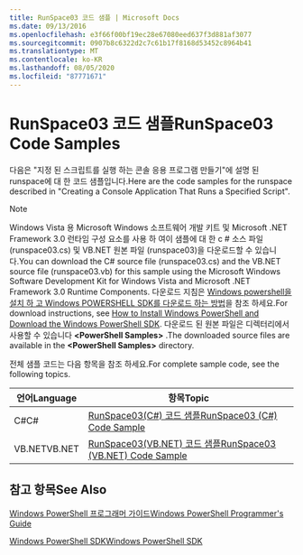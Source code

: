 ```yaml
---
title: RunSpace03 코드 샘플 | Microsoft Docs
ms.date: 09/13/2016
ms.openlocfilehash: e3f66f00bf19ec28e67080eed637f3d881af3077
ms.sourcegitcommit: 0907b8c6322d2c7c61b17f8168d53452c8964b41
ms.translationtype: MT
ms.contentlocale: ko-KR
ms.lasthandoff: 08/05/2020
ms.locfileid: "87771671"
---
```

# <a name="runspace03-code-samples"></a><span data-ttu-id="977bf-102">RunSpace03 코드 샘플</span><span class="sxs-lookup"><span data-stu-id="977bf-102">RunSpace03 Code Samples</span></span>

<span data-ttu-id="977bf-103">다음은 "지정 된 스크립트를 실행 하는 콘솔 응용 프로그램 만들기"에 설명 된 runspace에 대 한 코드 샘플입니다.</span><span class="sxs-lookup"><span data-stu-id="977bf-103">Here are the code samples for the runspace described in "Creating a Console Application That Runs a Specified Script".</span></span>

> [!NOTE]
> <span data-ttu-id="977bf-104">Windows Vista 용 Microsoft Windows 소프트웨어 개발 키트 및 Microsoft .NET Framework 3.0 런타임 구성 요소를 사용 하 여이 샘플에 대 한 c # 소스 파일 (runspace03.cs) 및 VB.NET 원본 파일 (runspace03)을 다운로드할 수 있습니다.</span><span class="sxs-lookup"><span data-stu-id="977bf-104">You can download the C# source file (runspace03.cs) and the VB.NET source file (runspace03.vb) for this sample using the Microsoft Windows Software Development Kit for Windows Vista and Microsoft .NET Framework 3.0 Runtime Components.</span></span> <span data-ttu-id="977bf-105">다운로드 지침은 [Windows powershell을 설치 하 고 Windows POWERSHELL SDK를 다운로드 하는 방법](/powershell/scripting/developer/installing-the-windows-powershell-sdk)을 참조 하세요.</span><span class="sxs-lookup"><span data-stu-id="977bf-105">For download instructions, see [How to Install Windows PowerShell and Download the Windows PowerShell SDK](/powershell/scripting/developer/installing-the-windows-powershell-sdk).</span></span>
> <span data-ttu-id="977bf-106">다운로드 된 원본 파일은 디렉터리에서 사용할 수 있습니다 **\<PowerShell Samples>** .</span><span class="sxs-lookup"><span data-stu-id="977bf-106">The downloaded source files are available in the **\<PowerShell Samples>** directory.</span></span>

<span data-ttu-id="977bf-107">전체 샘플 코드는 다음 항목을 참조 하세요.</span><span class="sxs-lookup"><span data-stu-id="977bf-107">For complete sample code, see the following topics.</span></span>

| <span data-ttu-id="977bf-108">언어</span><span class="sxs-lookup"><span data-stu-id="977bf-108">Language</span></span> |                                 <span data-ttu-id="977bf-109">항목</span><span class="sxs-lookup"><span data-stu-id="977bf-109">Topic</span></span>                                 |
| -------- | --------------------------------------------------------------------- |
| <span data-ttu-id="977bf-110">C#</span><span class="sxs-lookup"><span data-stu-id="977bf-110">C#</span></span>       | [<span data-ttu-id="977bf-111">RunSpace03(C#) 코드 샘플</span><span class="sxs-lookup"><span data-stu-id="977bf-111">RunSpace03 (C#) Code Sample</span></span>](./runspace03-csharp-code-sample.md)     |
| <span data-ttu-id="977bf-112">VB.NET</span><span class="sxs-lookup"><span data-stu-id="977bf-112">VB.NET</span></span>   | [<span data-ttu-id="977bf-113">RunSpace03(VB.NET) 코드 샘플</span><span class="sxs-lookup"><span data-stu-id="977bf-113">RunSpace03 (VB.NET) Code Sample</span></span>](./runspace03-vb-net-code-sample.md) |

## <a name="see-also"></a><span data-ttu-id="977bf-114">참고 항목</span><span class="sxs-lookup"><span data-stu-id="977bf-114">See Also</span></span>

[<span data-ttu-id="977bf-115">Windows PowerShell 프로그래머 가이드</span><span class="sxs-lookup"><span data-stu-id="977bf-115">Windows PowerShell Programmer's Guide</span></span>](./windows-powershell-programmer-s-guide.md)

[<span data-ttu-id="977bf-116">Windows PowerShell SDK</span><span class="sxs-lookup"><span data-stu-id="977bf-116">Windows PowerShell SDK</span></span>](../windows-powershell-reference.md)
